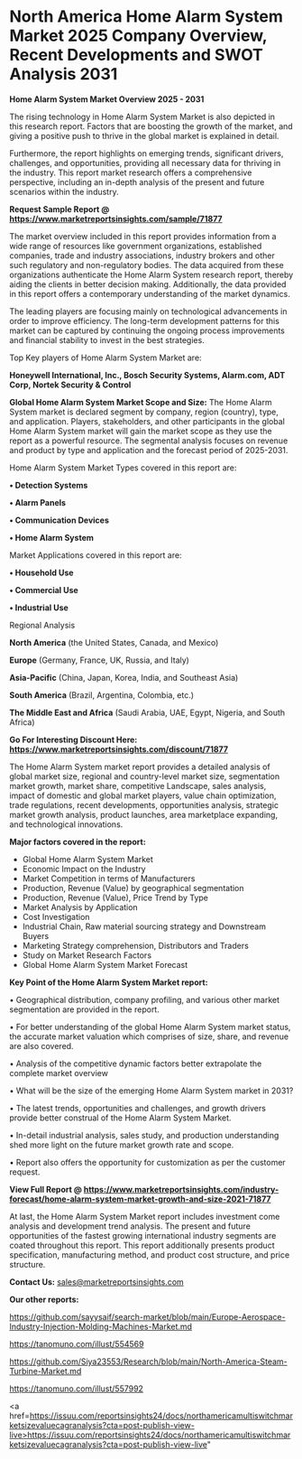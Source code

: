 # North America Home Alarm System Market 2025 Company Overview, Recent Developments and SWOT Analysis 2031

<Strong> Home Alarm System Market Overview 2025 - 2031</strong>

The rising technology in Home Alarm System Market is also depicted in this research report. Factors that are boosting the growth of the market, and giving a positive push to thrive in the global market is explained in detail.

Furthermore, the report highlights on emerging trends, significant drivers, challenges, and opportunities, providing all necessary data for thriving in the industry. This report market research offers a comprehensive perspective, including an in-depth analysis of the present and future scenarios within the industry.

<strong>Request Sample Report @ <a href=https://www.marketreportsinsights.com/sample/71877>https://www.marketreportsinsights.com/sample/71877</a></strong>

The market overview included in this report provides information from a wide range of resources like government organizations, established companies, trade and industry associations, industry brokers and other such regulatory and non-regulatory bodies. The data acquired from these organizations authenticate the Home Alarm System research report, thereby aiding the clients in better decision making. Additionally, the data provided in this report offers a contemporary understanding of the market dynamics.

The leading players are focusing mainly on technological advancements in order to improve efficiency. The long-term development patterns for this market can be captured by continuing the ongoing process improvements and financial stability to invest in the best strategies.

Top Key players of Home Alarm System Market are:

<strong>Honeywell International, Inc., Bosch Security Systems, Alarm.com, ADT Corp, Nortek Security & Control</strong>

<strong><b>Global Home Alarm System Market Scope and Size:</b></strong>
The Home Alarm System market is declared segment by company, region (country), type, and application. Players, stakeholders, and other participants in the global Home Alarm System market will gain the market scope as they use the report as a powerful resource. The segmental analysis focuses on revenue and product by type and application and the forecast period of 2025-2031.

Home Alarm System Market Types covered in this report are:

<strong>• Detection Systems

• Alarm Panels

• Communication Devices

• Home Alarm System</strong>

Market Applications covered in this report are:

<strong>• Household Use

• Commercial Use

• Industrial Use</strong> 

Regional Analysis

<strong>North America</strong> (the United States, Canada, and Mexico)

<strong>Europe</strong> (Germany, France, UK, Russia, and Italy)

<strong>Asia-Pacific</strong> (China, Japan, Korea, India, and Southeast Asia)

<strong>South America</strong> (Brazil, Argentina, Colombia, etc.)

<strong>The Middle East and Africa</strong> (Saudi Arabia, UAE, Egypt, Nigeria, and South Africa)

<strong>Go For Interesting Discount Here: <a href=https://www.marketreportsinsights.com/discount/71877>https://www.marketreportsinsights.com/discount/71877</a></strong>

The Home Alarm System market report provides a detailed analysis of global market size, regional and country-level market size, segmentation market growth, market share, competitive Landscape, sales analysis, impact of domestic and global market players, value chain optimization, trade regulations, recent developments, opportunities analysis, strategic market growth analysis, product launches, area marketplace expanding, and technological innovations.

<strong><b>Major factors covered in the report:</b></strong>
<ul>
  <li>Global Home Alarm System Market </li>
  <li>Economic Impact on the Industry</li>
  <li>Market Competition in terms of Manufacturers</li>
  <li>Production, Revenue (Value) by geographical segmentation</li>
  <li>Production, Revenue (Value), Price Trend by Type</li>
  <li>Market Analysis by Application</li>
  <li>Cost Investigation</li>
  <li>Industrial Chain, Raw material sourcing strategy and Downstream Buyers</li>
  <li>Marketing Strategy comprehension, Distributors and Traders</li>
  <li>Study on Market Research Factors</li>
  <li>Global Home Alarm System Market Forecast</li>
</ul>

<strong><b>Key Point of the Home Alarm System Market report:</b></strong>

• Geographical distribution, company profiling, and various other market segmentation are provided in the report.

• For better understanding of the global Home Alarm System market status, the accurate market valuation which comprises of size, share, and revenue are also covered.

• Analysis of the competitive dynamic factors better extrapolate the complete market overview

• What will be the size of the emerging Home Alarm System market in 2031?

• The latest trends, opportunities and challenges, and growth drivers provide better construal of the Home Alarm System Market.

• In-detail industrial analysis, sales study, and production understanding shed more light on the future market growth rate and scope.

• Report also offers the opportunity for customization as per the customer request.

<strong><b>View Full Report @ <a href=https://www.marketreportsinsights.com/industry-forecast/home-alarm-system-market-growth-and-size-2021-71877>https://www.marketreportsinsights.com/industry-forecast/home-alarm-system-market-growth-and-size-2021-71877</a></b></strong>


At last, the Home Alarm System Market report includes investment come analysis and development trend analysis. The present and future opportunities of the fastest growing international industry segments are coated throughout this report. This report additionally presents product specification, manufacturing method, and product cost structure, and price structure.

<strong>Contact Us:</strong>
sales@marketreportsinsights.com

<strong>Our other reports:</strong>

<a href=https://github.com/sayysaif/search-market/blob/main/Europe-Aerospace-Industry-Injection-Molding-Machines-Market.md>https://github.com/sayysaif/search-market/blob/main/Europe-Aerospace-Industry-Injection-Molding-Machines-Market.md</a>

<a href=https://tanomuno.com/illust/554569>https://tanomuno.com/illust/554569</a>

<a href=https://github.com/Siya23553/Research/blob/main/North-America-Steam-Turbine-Market.md>https://github.com/Siya23553/Research/blob/main/North-America-Steam-Turbine-Market.md</a>

<a href=https://tanomuno.com/illust/557992>https://tanomuno.com/illust/557992</a>

<a href=https://issuu.com/reportsinsights24/docs/northamericamultiswitchmarketsizevaluecagranalysis?cta=post-publish-view-live>https://issuu.com/reportsinsights24/docs/northamericamultiswitchmarketsizevaluecagranalysis?cta=post-publish-view-live</a>"
